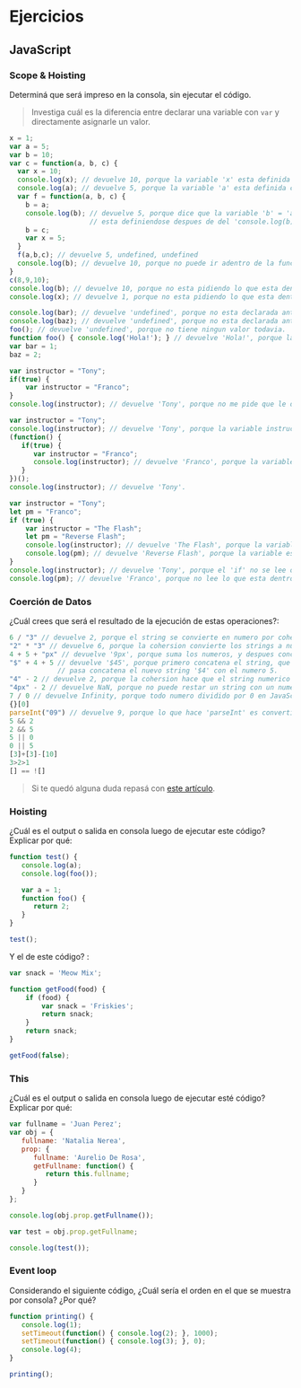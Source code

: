 
# Ejercicios

## JavaScript

### Scope & Hoisting

Determiná que será impreso en la consola, sin ejecutar el código.

> Investiga cuál es la diferencia entre declarar una variable con `var` y directamente asignarle un valor.

```javascript
x = 1;
var a = 5;
var b = 10;
var c = function(a, b, c) {
  var x = 10;
  console.log(x); // devuelve 10, porque la variable 'x' esta definida dentro de la funcion (variable c).
  console.log(a); // devuelve 5, porque la variable 'a' esta definida como 5 en el padre de la funcion (variable c).
  var f = function(a, b, c) {
    b = a;
    console.log(b); // devuelve 5, porque dice que la variable 'b' = 'a' y la variable 'a' = 5. No devuelve la funcion o variable c, porque 'b = c'
                    // esta definiendose despues de del 'console.log(b)'.
    b = c;
    var x = 5;
  }
  f(a,b,c); // devuelve 5, undefined, undefined
  console.log(b); // devuelve 10, porque no puede ir adentro de la funcion 'f' ya que esta separado, entonces tiene que  ir al global enviroment.
}
c(8,9,10);
console.log(b); // devuelve 10, porque no esta pidiendo lo que esta dentro de 'b', sino, el valor de la variable 'b'.
console.log(x); // devuelve 1, porque no esta pidiendo lo que esta dentro de 'c', sino que esta pidiendo 'x', que se encuentra definida en global.
```

```javascript
console.log(bar); // devuelve 'undefined', porque no esta declarada antes de pedir el resultado de 'console.log'.
console.log(baz); // devuelve 'undefined', porque no esta declarada antes de pedir el resultado de 'console.log'.
foo(); // devuelve 'undefined', porque no tiene ningun valor todavia.
function foo() { console.log('Hola!'); } // devuelve 'Hola!', porque la funcion devuelve 'Hola!'.
var bar = 1;
baz = 2;
```

```javascript
var instructor = "Tony";
if(true) {
    var instructor = "Franco";
}
console.log(instructor); // devuelve 'Tony', porque no me pide que le de un buleano.
```

```javascript
var instructor = "Tony";
console.log(instructor); // devuelve 'Tony', porque la variable instructor esta definida como 'Tony'.
(function() {
   if(true) {
      var instructor = "Franco";
      console.log(instructor); // devuelve 'Franco', porque la variable instructor esta definida dentro de 'if'.
   }
})();
console.log(instructor); // devuelve 'Tony'.
```

```javascript
var instructor = "Tony";
let pm = "Franco";
if (true) {
    var instructor = "The Flash";
    let pm = "Reverse Flash";
    console.log(instructor); // devuelve 'The Flash', porque la variable instructor esta definida en el 'if'.
    console.log(pm); // devuelve 'Reverse Flash', porque la variable esta definida dentro del 'if'.
}
console.log(instructor); // devuelve 'Tony', porque el 'if' no se lee o no se usa.
console.log(pm); // devuelve 'Franco', porque no lee lo que esta dentro del 'if', ya que no se usa.
```
### Coerción de Datos

¿Cuál crees que será el resultado de la ejecución de estas operaciones?:

```javascript
6 / "3" // devuelve 2, porque el string se convierte en numero por cohersion.
"2" * "3" // devuelve 6, porque la cohersion convierte los strings a numeros.
4 + 5 + "px" // devuelve '9px', porque suma los numeros, y despues concatena el string.
"$" + 4 + 5 // devuelve '$45', porque primero concatena el string, que es un caracter no numerico con el numero 4 y luego 
            // pasa concatena el nuevo string '$4' con el numero 5. 
"4" - 2 // devuelve 2, porque la cohersion hace que el string numerico se convierta a numero.
"4px" - 2 // devuelve NaN, porque no puede restar un string con un numero.
7 / 0 // devuelve Infinity, porque todo numero dividido por 0 en JavaScript es igual a 'infinito'.
{}[0]
parseInt("09") // devuelve 9, porque lo que hace 'parseInt' es convertir los strings a numeros enteros.
5 && 2
2 && 5
5 || 0
0 || 5
[3]+[3]-[10]
3>2>1
[] == ![]
```

> Si te quedó alguna duda repasá con [este artículo](http://javascript.info/tutorial/object-conversion).


### Hoisting

¿Cuál es el output o salida en consola luego de ejecutar este código? Explicar por qué:

```javascript
function test() {
   console.log(a);
   console.log(foo());

   var a = 1;
   function foo() {
      return 2;
   }
}

test();
```

Y el de este código? :

```javascript
var snack = 'Meow Mix';

function getFood(food) {
    if (food) {
        var snack = 'Friskies';
        return snack;
    }
    return snack;
}

getFood(false);
```


### This

¿Cuál es el output o salida en consola luego de ejecutar esté código? Explicar por qué:

```javascript
var fullname = 'Juan Perez';
var obj = {
   fullname: 'Natalia Nerea',
   prop: {
      fullname: 'Aurelio De Rosa',
      getFullname: function() {
         return this.fullname;
      }
   }
};

console.log(obj.prop.getFullname());

var test = obj.prop.getFullname;

console.log(test());
```

### Event loop

Considerando el siguiente código, ¿Cuál sería el orden en el que se muestra por consola? ¿Por qué?

```javascript
function printing() {
   console.log(1);
   setTimeout(function() { console.log(2); }, 1000);
   setTimeout(function() { console.log(3); }, 0);
   console.log(4);
}

printing();
```
